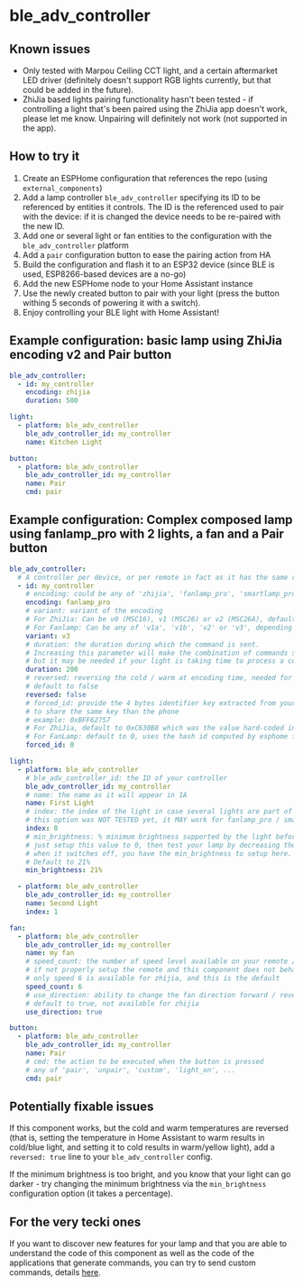 # ble_adv_controller

## Known issues

* Only tested with Marpou Ceiling CCT light, and a certain aftermarket LED driver (definitely doesn't support RGB lights currently, but that could be added in the future).
* ZhiJia based lights pairing functionality hasn't been tested - if controlling a light that's been paired using the ZhiJia app doesn't work, please let me know. Unpairing will definitely not work (not supported in the app).

## How to try it

1. Create an ESPHome configuration that references the repo (using `external_components`)
2. Add a lamp controller `ble_adv_controller` specifying its ID to be referenced by entities it controls. The ID is the referenced used to pair with the device: if it is changed the device needs to be re-paired with the new ID.
3. Add one or several light or fan entities to the configuration with the `ble_adv_controller` platform
4. Add a `pair` configuration button to ease the pairing action from HA
5. Build the configuration and flash it to an ESP32 device (since BLE is used, ESP8266-based devices are a no-go)
6. Add the new ESPHome node to your Home Assistant instance
7. Use the newly created button to pair with your light (press the button withing 5 seconds of powering it with a switch).
6. Enjoy controlling your BLE light with Home Assistant!

## Example configuration: basic lamp using ZhiJia encoding v2 and Pair button

```yaml
ble_adv_controller:
  - id: my_controller
    encoding: zhijia
    duration: 500

light:
  - platform: ble_adv_controller
    ble_adv_controller_id: my_controller
    name: Kitchen Light

button:
  - platform: ble_adv_controller
    ble_adv_controller_id: my_controller
    name: Pair
    cmd: pair
```

## Example configuration: Complex composed lamp using fanlamp_pro with 2 lights, a fan and a Pair button

```yaml
ble_adv_controller:
  # A controller per device, or per remote in fact as it has the same role
  - id: my_controller
    # encoding: could be any of 'zhijia', 'fanlamp_pro', 'smartlamp_pro' (the 2 last are the same)
    encoding: fanlamp_pro
    # variant: variant of the encoding 
    # For ZhiJia: Can be v0 (MSC16), v1 (MSC26) or v2 (MSC26A), default is v2
    # For Fanlamp: Can be any of 'v1a', 'v1b', 'v2' or 'v3', depending on how old your lamp is... Default is 'v3'
    variant: v3
    # duration: the duration during which the command is sent. 
    # Increasing this parameter will make the combination of commands slower, 
    # but it may be needed if your light is taking time to process a command
    duration: 200
    # reversed: reversing the cold / warm at encoding time, needed for some controllers
    # default to false
    reversed: false
    # forced_id: provide the 4 bytes identifier key extracted from your app phone traffic 
    # to share the same key than the phone
    # example: 0xBFF62757
    # For ZhiJia, default to 0xC630B8 which was the value hard-coded in ble_adv_light component. Max 0xFFFFFF.
    # For FanLamp: default to 0, uses the hash id computed by esphome from the id/name of the controller
    forced_id: 0

light:
  - platform: ble_adv_controller
    # ble_adv_controller_id: the ID of your controller
    ble_adv_controller_id: my_controller
    # name: the name as it will appear in 1A
    name: First Light
    # index: the index of the light in case several lights are part of the same device
    # this option was NOT TESTED yet, it MAY work for fanlamp_pro / smartlamp_pro. Not available for zhijia.
    index: 0
    # min_brightness: % minimum brightness supported by the light before it shuts done
    # just setup this value to 0, then test your lamp by decreasing the brightness percent by percent. 
    # when it switches off, you have the min_brightness to setup here.
    # Default to 21%
    min_brightness: 21%

  - platform: ble_adv_controller
    ble_adv_controller_id: my_controller
    name: Second Light
    index: 1

fan:
  - platform: ble_adv_controller
    ble_adv_controller_id: my_controller
    name: my fan
    # speed_count: the number of speed level available on your remote / app. Can be 0 / 3 / 6.
    # if not properly setup the remote and this component does not behave properly together
    # only speed 6 is available for zhijia, and this is the default
    speed_count: 6
    # use_direction: ability to change the fan direction forward / reverse.
    # default to true, not available for zhijia
    use_direction: true

button:
  - platform: ble_adv_controller
    ble_adv_controller_id: my_controller
    name: Pair
    # cmd: the action to be executed when the button is pressed
    # any of 'pair', 'unpair', 'custom', 'light_on', ...
    cmd: pair
```

## Potentially fixable issues

If this component works, but the cold and warm temperatures are reversed (that is, setting the temperature in Home Assistant to warm results in cold/blue light, and setting it to cold results in warm/yellow light), add a `reversed: true` line to your `ble_adv_controller` config.

If the minimum brightness is too bright, and you know that your light can go darker - try changing the minimum brightness via the `min_brightness` configuration option (it takes a percentage).

## For the very tecki ones

If you want to discover new features for your lamp and that you are able to understand the code of this component as well as the code of the applications that generate commands, you can try to send custom commands, details [here](CUSTOM.md). 